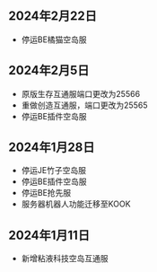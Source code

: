 ## 2024年2月22日
- 停运BE橘猫空岛服  

## 2024年2月5日
- 原版生存互通服端口更改为25566  
- 重做创造互通服，端口更改为25565  
- 停运BE插件空岛服  

## 2024年1月28日
- 停运JE竹子空岛服  
- 停运BE插件空岛服  
- 停运BE抢先服  
- 服务器机器人功能迁移至KOOK  

## 2024年1月11日
- 新增粘液科技空岛互通服